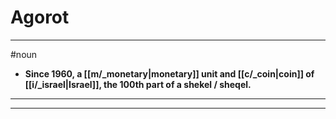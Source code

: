 # Agorot
---
#noun
- **Since 1960, a [[m/_monetary|monetary]] unit and [[c/_coin|coin]] of [[i/_israel|Israel]], the 100th part of a shekel / sheqel.**
---
---
